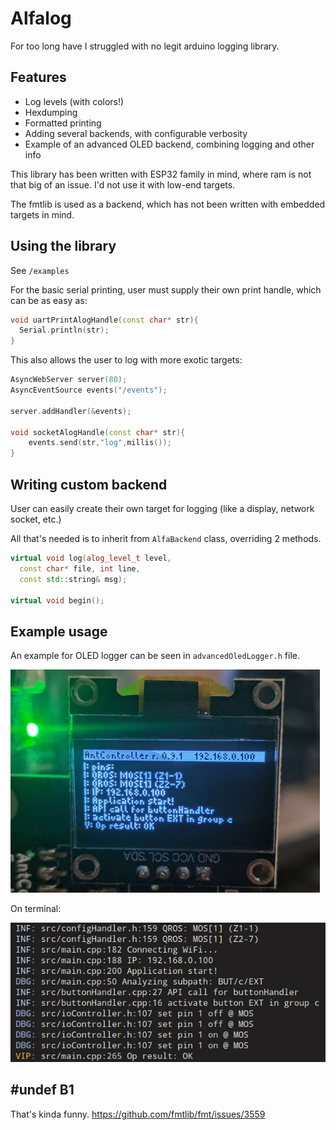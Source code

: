 # Alfalog

For too long have I struggled with no legit arduino logging library.


## Features

* Log levels (with colors!)
* Hexdumping
* Formatted printing
* Adding several backends, with configurable verbosity
* Example of an advanced OLED backend, combining logging and other info


This library has been written with ESP32 family in mind, where ram is not that big of an issue. I'd not use it with low-end targets.

The fmtlib is used as a backend, which has not been written with embedded targets in mind.

## Using the library

See `/examples`

For the basic serial printing, user must supply their own print handle, which can be as easy as:

``` c++
void uartPrintAlogHandle(const char* str){
  Serial.println(str);
}
```

This also allows the user to log with more exotic targets:

``` c++
AsyncWebServer server(80);
AsyncEventSource events("/events");

server.addHandler(&events);

void socketAlogHandle(const char* str){
    events.send(str,"log",millis());
}
```

## Writing custom backend

User can easily create their own target for logging (like a display, network socket, etc.)

All that's needed is to inherit from `AlfaBackend` class, overriding 2 methods.

``` c++
virtual void log(alog_level_t level, 
  const char* file, int line, 
  const std::string& msg);

virtual void begin();
```

## Example usage

An example for OLED logger can be seen in `advancedOledLogger.h` file.

![OLED photo](assets/advancedOledLogger.jpg) 

On terminal:

![OLED photo](assets/SerialLogger.jpg) 


## #undef B1

That's kinda funny. https://github.com/fmtlib/fmt/issues/3559